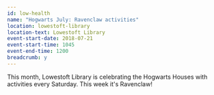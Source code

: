```yaml
---
id: low-health
name: "Hogwarts July: Ravenclaw activities"
location: lowestoft-library
location-text: Lowestoft Library
event-start-date: 2018-07-21
event-start-time: 1045
event-end-time: 1200
breadcrumb: y
---
```


This month, Lowestoft Library is celebrating the Hogwarts Houses with activities every Saturday. This week it's Ravenclaw!
